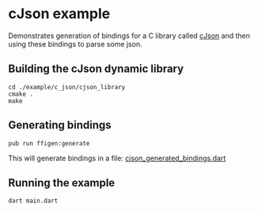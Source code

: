 # cJson example

Demonstrates generation of bindings for a C library called 
[cJson](https://github.com/DaveGamble/cJSON) and then using these bindings 
to parse some json.

## Building the cJson dynamic library
```
cd ./example/c_json/cjson_library
cmake .
make
```

## Generating bindings
```
pub run ffigen:generate
```
This will generate bindings in a file: [cjson_generated_bindings.dart](./cjson_generated_bindings.dart)

## Running the example
```
dart main.dart
```